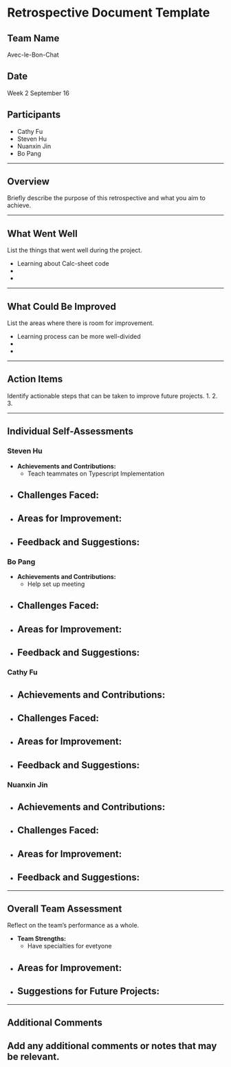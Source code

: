 # Retrospective Document Template

## Team Name
Avec-le-Bon-Chat

## Date
Week 2 September 16

## Participants
- Cathy Fu
- Steven Hu
- Nuanxin Jin
- Bo Pang
---

## Overview
Briefly describe the purpose of this retrospective and what you aim to achieve.

---

## What Went Well
List the things that went well during the project.
- Learning about Calc-sheet code 
- 
-

---

## What Could Be Improved
List the areas where there is room for improvement.
- Learning process can be more well-divided 
-
-

---

## Action Items
Identify actionable steps that can be taken to improve future projects.
1. 
2.
3.

---

## Individual Self-Assessments
### Steven Hu
- **Achievements and Contributions:**
  - Teach teammates on Typescript Implementation 
- **Challenges Faced:**
  -
- **Areas for Improvement:**
  -
- **Feedback and Suggestions:**
  -

### Bo Pang
- **Achievements and Contributions:**
  - Help set up meeting
- **Challenges Faced:**
  -
- **Areas for Improvement:**
  -
- **Feedback and Suggestions:**
  -

### Cathy Fu
- **Achievements and Contributions:**
  -
- **Challenges Faced:**
  -
- **Areas for Improvement:**
  -
- **Feedback and Suggestions:**
  -

### Nuanxin Jin
- **Achievements and Contributions:**
  -
- **Challenges Faced:**
  -
- **Areas for Improvement:**
  -
- **Feedback and Suggestions:**
  -


---

## Overall Team Assessment
Reflect on the team’s performance as a whole.
- **Team Strengths:**
  - Have specialties for evetyone
- **Areas for Improvement:**
  - 
- **Suggestions for Future Projects:**
  -

---

## Additional Comments
Add any additional comments or notes that may be relevant.
-
